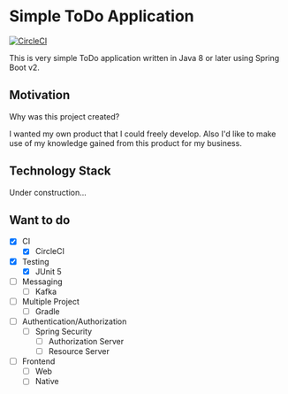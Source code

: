 # Simple ToDo Application
[![CircleCI](https://circleci.com/gh/perforb/simple-todo/tree/master.svg?style=shield&circle-token=972d4b658137dd49daddae29e77b9255f08f1ccc)](https://circleci.com/gh/perforb/simple-todo/tree/master)

This is very simple ToDo application written in Java 8 or later using Spring Boot v2.

## Motivation

Why was this project created?

I wanted my own product that I could freely develop.
Also I'd like to make use of my knowledge gained from this product for my business.

## Technology Stack

Under construction...

## Want to do

* [x] CI
    - [x] CircleCI
* [x] Testing
    - [x] JUnit 5
* [ ] Messaging
    - [ ] Kafka
* [ ] Multiple Project
    - [ ] Gradle
* [ ] Authentication/Authorization
    - [ ] Spring Security
        - [ ] Authorization Server
        - [ ] Resource Server
* [ ] Frontend
    - [ ] Web
    - [ ] Native
